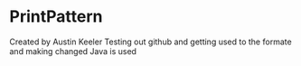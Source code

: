 # PrintPattern
Created by Austin Keeler
Testing out github and getting used to the formate and making changed
Java is used